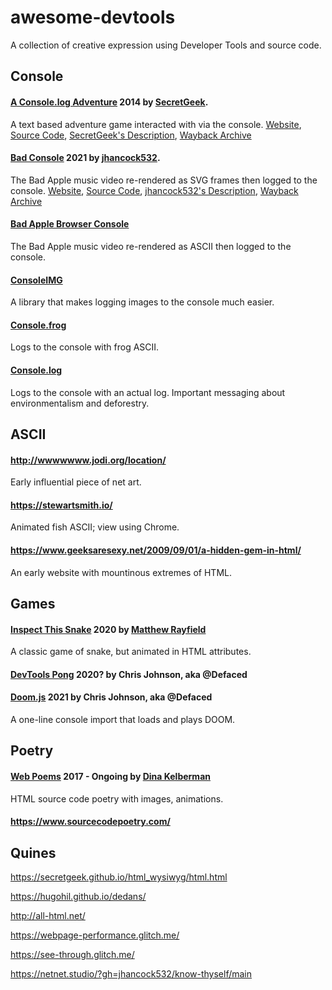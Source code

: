 # awesome-devtools
A collection of creative expression using Developer Tools and source code.

## Console
#### [A Console.log Adventure](https://secretgeek.net/console_log) 2014 by [SecretGeek](https://secretgeek.net/). 
A text based adventure game interacted with via the console.
[Website](https://rawgit.com/secretGeek/console-adventure/master/console.html), [Source Code](https://github.com/secretGeek/console-adventure), [SecretGeek's Description](https://secretgeek.net/console_log), [Wayback Archive](https://web.archive.org/web/2020*/https://rawgit.com/secretGeek/console-adventure/master/console.html)

#### [Bad Console](https://jhancock532.github.io/bad-console/) 2021 by [jhancock532](https://twitter.com/jhancock532). 
The Bad Apple music video re-rendered as SVG frames then logged to the console.
[Website](https://jhancock532.github.io/bad-console/), [Source Code](https://github.com/jhancock532/bad-console), [jhancock532's Description](https://github.com/jhancock532/bad-console), [Wayback Archive](https://web.archive.org/web/20210601000000*/https://jhancock532.github.io/bad-console/)

#### [Bad Apple Browser Console](https://github.com/g-otn/bad-apple-browser-console)
The Bad Apple music video re-rendered as ASCII then logged to the console.

#### [ConsoleIMG](https://defaced.dev/tools/consoleimg/)
A library that makes logging images to the console much easier.

#### [Console.frog](https://github.com/tholman/console-dot-frog)
Logs to the console with frog ASCII.

#### [Console.log](https://github.com/Duncan93/console.log)
Logs to the console with an actual log. Important messaging about environmentalism and deforestry.

## ASCII

#### http://wwwwwww.jodi.org/location/
Early influential piece of net art.

#### https://stewartsmith.io/
Animated fish ASCII; view using Chrome.

#### https://www.geeksaresexy.net/2009/09/01/a-hidden-gem-in-html/
An early website with mountinous extremes of HTML.

## Games

#### [Inspect This Snake](https://matthewrayfield.com/goodies/inspect-this-snake/) 2020 by [Matthew Rayfield](https://matthewrayfield.com/)
A classic game of snake, but animated in HTML attributes.

#### [DevTools Pong](https://defaced.dev/web/chrome-devtools-pong/) 2020? by Chris Johnson, aka @Defaced 

#### [Doom.js](https://twitter.com/defaced/status/1350080919869251584) 2021 by Chris Johnson, aka @Defaced 
A one-line console import that loads and plays DOOM.

## Poetry

#### [Web Poems](https://dinakelberman.com/#webpoems) 2017 - Ongoing by [Dina Kelberman](https://dinakelberman.com/)
HTML source code poetry with images, animations.

#### https://www.sourcecodepoetry.com/

## Quines

https://secretgeek.github.io/html_wysiwyg/html.html

https://hugohil.github.io/dedans/

http://all-html.net/ 

https://webpage-performance.glitch.me/

https://see-through.glitch.me/

https://netnet.studio/?gh=jhancock532/know-thyself/main
